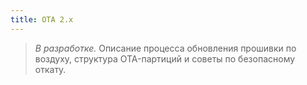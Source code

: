 ```yaml
---
title: OTA 2.x
---
```


> _В разработке._  Описание процесса обновления прошивки по воздуху, структура OTA-партиций и советы по безопасному откату. 